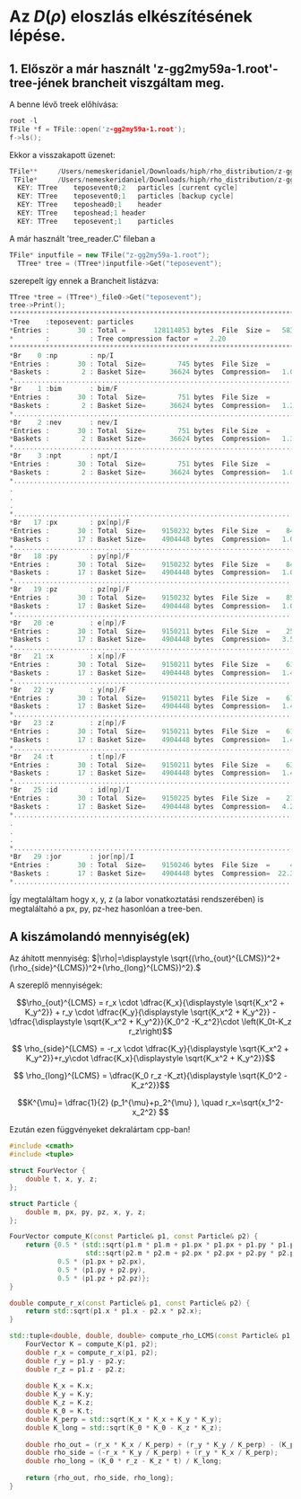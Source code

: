# Az $D(\rho)$ eloszlás elkészítésének lépése.



## 1. Először a már használt 'z-gg2my59a-1.root'-tree-jének brancheit viszgáltam meg.

A benne lévő treek előhívása: 
```cpp
root -l
TFile *f = TFile::open('z-gg2my59a-1.root');
f->ls();
```
Ekkor a visszakapott üzenet:
```cpp
TFile**		/Users/nemeskeridaniel/Downloads/hiph/rho_distribution/z-gg2my59a-1.root	
 TFile*		/Users/nemeskeridaniel/Downloads/hiph/rho_distribution/z-gg2my59a-1.root	
  KEY: TTree	teposevent0;2	particles [current cycle]
  KEY: TTree	teposevent0;1	particles [backup cycle]
  KEY: TTree	teposhead0;1	header
  KEY: TTree	teposhead;1	header
  KEY: TTree	teposevent;1	particles
```
A már használt 'tree_reader.C' fileban a   
```cpp
TFile* inputfile = new TFile("z-gg2my59a-1.root");
  TTree* tree = (TTree*)inputfile->Get("teposevent");
```
szerepelt így ennek a Brancheit listázva:
```cpp
TTree *tree = (TTree*)_file0->Get("teposevent");
tree->Print();
******************************************************************************
*Tree    :teposevent: particles                                              *
*Entries :       30 : Total =       128114853 bytes  File  Size =   58300599 *
*        :          : Tree compression factor =   2.20                       *
******************************************************************************
*Br    0 :np        : np/I                                                   *
*Entries :       30 : Total  Size=        745 bytes  File Size  =        272 *
*Baskets :        2 : Basket Size=      36624 bytes  Compression=   1.00     *
*............................................................................*
*Br    1 :bim       : bim/F                                                  *
*Entries :       30 : Total  Size=        751 bytes  File Size  =        229 *
*Baskets :        2 : Basket Size=      36624 bytes  Compression=   1.20     *
*............................................................................*
*Br    2 :nev       : nev/I                                                  *
*Entries :       30 : Total  Size=        751 bytes  File Size  =        202 *
*Baskets :        2 : Basket Size=      36624 bytes  Compression=   1.36     *
*............................................................................*
*Br    3 :npt       : npt/I                                                  *
*Entries :       30 : Total  Size=        751 bytes  File Size  =        274 *
*Baskets :        2 : Basket Size=      36624 bytes  Compression=   1.00     *
*............................................................................*
.
.
.
*............................................................................*
*Br   17 :px        : px[np]/F                                               *
*Entries :       30 : Total  Size=    9150232 bytes  File Size  =    8437455 *
*Baskets :       17 : Basket Size=    4904448 bytes  Compression=   1.08     *
*............................................................................*
*Br   18 :py        : py[np]/F                                               *
*Entries :       30 : Total  Size=    9150232 bytes  File Size  =    8436430 *
*Baskets :       17 : Basket Size=    4904448 bytes  Compression=   1.08     *
*............................................................................*
*Br   19 :pz        : pz[np]/F                                               *
*Entries :       30 : Total  Size=    9150232 bytes  File Size  =    8535669 *
*Baskets :       17 : Basket Size=    4904448 bytes  Compression=   1.07     *
*............................................................................*
*Br   20 :e         : e[np]/F                                                *
*Entries :       30 : Total  Size=    9150211 bytes  File Size  =    2592451 *
*Baskets :       17 : Basket Size=    4904448 bytes  Compression=   3.53     *
*............................................................................*
*Br   21 :x         : x[np]/F                                                *
*Entries :       30 : Total  Size=    9150211 bytes  File Size  =    6135651 *
*Baskets :       17 : Basket Size=    4904448 bytes  Compression=   1.49     *
*............................................................................*
*Br   22 :y         : y[np]/F                                                *
*Entries :       30 : Total  Size=    9150211 bytes  File Size  =    6133079 *
*Baskets :       17 : Basket Size=    4904448 bytes  Compression=   1.49     *
*............................................................................*
*Br   23 :z         : z[np]/F                                                *
*Entries :       30 : Total  Size=    9150211 bytes  File Size  =    6154666 *
*Baskets :       17 : Basket Size=    4904448 bytes  Compression=   1.49     *
*............................................................................*
*Br   24 :t         : t[np]/F                                                *
*Entries :       30 : Total  Size=    9150211 bytes  File Size  =    6365666 *
*Baskets :       17 : Basket Size=    4904448 bytes  Compression=   1.44     *
*............................................................................*
*Br   25 :id        : id[np]/I                                               *
*Entries :       30 : Total  Size=    9150225 bytes  File Size  =    2152534 *
*Baskets :       17 : Basket Size=    4904448 bytes  Compression=   4.25     *
*............................................................................*
.
.
.
*............................................................................*
*Br   29 :jor       : jor[np]/I                                              *
*Entries :       30 : Total  Size=    9150246 bytes  File Size  =     409662 *
*Baskets :       17 : Basket Size=    4904448 bytes  Compression=  22.33     *
*............................................................................*
```
Így megtaláltam hogy x, y, z (a labor vonatkoztatási rendszerében) is megtaláltahó a px, py, pz-hez hasonlóan a tree-ben.

## A kiszámolandó mennyiség(ek)

Az áhított mennyiség: $|\rho|=\displaystyle \sqrt{(\rho_{out}^{LCMS})^2+(\rho_{side}^{LCMS})^2+(\rho_{long}^{LCMS})^2}.$

A szereplő mennyiségek: 

$$\rho_{out}^{LCMS} = r_x \cdot \dfrac{K_x}{\displaystyle \sqrt{K_x^2 + K_y^2}} + r_y \cdot \dfrac{K_y}{\displaystyle \sqrt{K_x^2 + K_y^2}}  - \dfrac{\displaystyle \sqrt{K_x^2 + K_y^2}}{K_0^2 -K_z^2}\cdot \left(K_0t-K_z r_z\right)$$

$$ \rho_{side}^{LCMS} = -r_x \cdot \dfrac{K_y}{\displaystyle \sqrt{K_x^2 + K_y^2}}+r_y\cdot  \dfrac{K_x}{\displaystyle \sqrt{K_x^2 + K_y^2}}$$

$$  \rho_{long}^{LCMS} = \dfrac{K_0 r_z -K_zt}{\displaystyle \sqrt{K_0^2 -K_z^2}}$$

$$K^{\mu}= \dfrac{1}{2} (p_1^{\mu}+p_2^{\mu} ), \quad r_x=\sqrt{x_1^2-x_2^2} $$

Ezután ezen függvényeket dekralártam cpp-ban!

```cpp
#include <cmath>
#include <tuple>

struct FourVector {
    double t, x, y, z;
};

struct Particle {
    double m, px, py, pz, x, y, z;
};

FourVector compute_K(const Particle& p1, const Particle& p2) {
    return {0.5 * (std::sqrt(p1.m * p1.m + p1.px * p1.px + p1.py * p1.py + p1.pz * p1.pz) +
                   std::sqrt(p2.m * p2.m + p2.px * p2.px + p2.py * p2.py + p2.pz * p2.pz)),
            0.5 * (p1.px + p2.px),
            0.5 * (p1.py + p2.py),
            0.5 * (p1.pz + p2.pz)};
}

double compute_r_x(const Particle& p1, const Particle& p2) {
    return std::sqrt(p1.x * p1.x - p2.x * p2.x);
}

std::tuple<double, double, double> compute_rho_LCMS(const Particle& p1, const Particle& p2, double t) {
    FourVector K = compute_K(p1, p2);
    double r_x = compute_r_x(p1, p2);
    double r_y = p1.y - p2.y;
    double r_z = p1.z - p2.z;
    
    double K_x = K.x;
    double K_y = K.y;
    double K_z = K.z;
    double K_0 = K.t;
    double K_perp = std::sqrt(K_x * K_x + K_y * K_y);
    double K_long = std::sqrt(K_0 * K_0 - K_z * K_z);
    
    double rho_out = (r_x * K_x / K_perp) + (r_y * K_y / K_perp) - (K_perp / K_long) * (K_0 * t - K_z * r_z);
    double rho_side = (-r_x * K_y / K_perp) + (r_y * K_x / K_perp);
    double rho_long = (K_0 * r_z - K_z * t) / K_long;
    
    return {rho_out, rho_side, rho_long};
}
```
